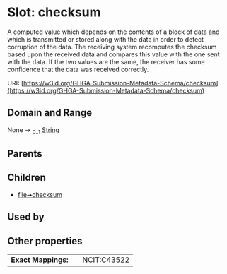 
# Slot: checksum


A computed value which depends on the contents of a block of data and which is transmitted or stored along with the data in order to detect corruption of the data. The receiving system recomputes the checksum based upon the received data and compares this value with the one sent with the data. If the two values are the same, the receiver has some confidence that the data was received correctly.

URI: [https://w3id.org/GHGA-Submission-Metadata-Schema/checksum](https://w3id.org/GHGA-Submission-Metadata-Schema/checksum)


## Domain and Range

None &#8594;  <sub>0..1</sub> [String](types/String.md)

## Parents


## Children

 *  [file➞checksum](file_checksum.md)

## Used by


## Other properties

|  |  |  |
| --- | --- | --- |
| **Exact Mappings:** | | NCIT:C43522 |

